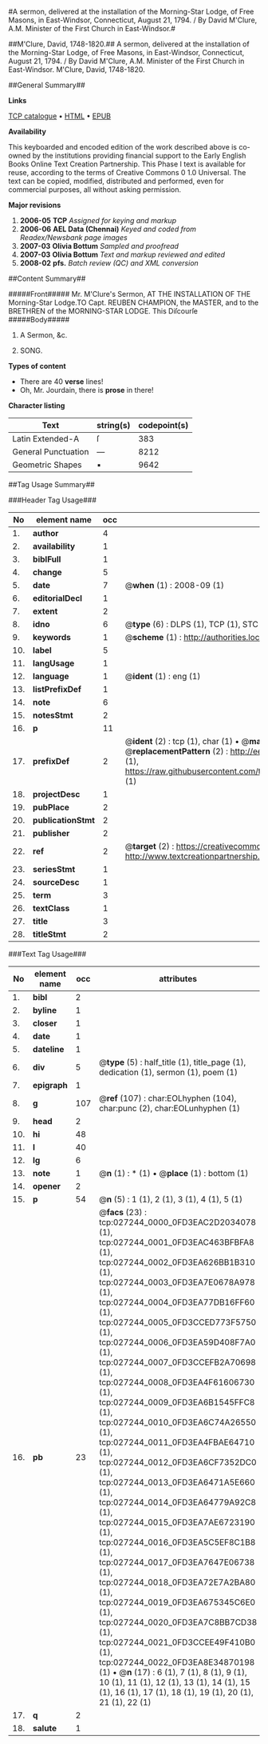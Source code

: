 #A sermon, delivered at the installation of the Morning-Star Lodge, of Free Masons, in East-Windsor, Connecticut, August 21, 1794. / By David M'Clure, A.M. Minister of the First Church in East-Windsor.#

##M'Clure, David, 1748-1820.##
A sermon, delivered at the installation of the Morning-Star Lodge, of Free Masons, in East-Windsor, Connecticut, August 21, 1794. / By David M'Clure, A.M. Minister of the First Church in East-Windsor.
M'Clure, David, 1748-1820.

##General Summary##

**Links**

[TCP catalogue](http://www.ota.ox.ac.uk/tcp/)  • 
[HTML](http://tei.it.ox.ac.uk/tcp/Texts-HTML/free/N20/N20746.html)  • 
[EPUB](http://tei.it.ox.ac.uk/tcp/Texts-EPUB/free/N20/N20746.epub)

**Availability**

This keyboarded and encoded edition of the
	       work described above is co-owned by the institutions
	       providing financial support to the Early English Books
	       Online Text Creation Partnership. This Phase I text is
	       available for reuse, according to the terms of Creative
	       Commons 0 1.0 Universal. The text can be copied,
	       modified, distributed and performed, even for
	       commercial purposes, all without asking permission.

**Major revisions**

1. __2006-05__ __TCP__ *Assigned for keying and markup*
1. __2006-06__ __AEL Data (Chennai)__ *Keyed and coded from Readex/Newsbank page images*
1. __2007-03__ __Olivia Bottum__ *Sampled and proofread*
1. __2007-03__ __Olivia Bottum__ *Text and markup reviewed and edited*
1. __2008-02__ __pfs.__ *Batch review (QC) and XML conversion*

##Content Summary##

#####Front#####
Mr. M'Clure's Sermon, AT THE INSTALLATION OF THE Morning-Star Lodge.TO Capt. REUBEN CHAMPION, the MASTER, and to the BRETHREN of the MORNING-STAR LODGE. This Diſcourſe 
#####Body#####

1. A Sermon, &c.

1. SONG.

**Types of content**

  * There are 40 **verse** lines!
  * Oh, Mr. Jourdain, there is **prose** in there!

**Character listing**


|Text|string(s)|codepoint(s)|
|---|---|---|
|Latin Extended-A|ſ|383|
|General Punctuation|—|8212|
|Geometric Shapes|▪|9642|

##Tag Usage Summary##

###Header Tag Usage###

|No|element name|occ|attributes|
|---|---|---|---|
|1.|__author__|4||
|2.|__availability__|1||
|3.|__biblFull__|1||
|4.|__change__|5||
|5.|__date__|7| @__when__ (1) : 2008-09 (1)|
|6.|__editorialDecl__|1||
|7.|__extent__|2||
|8.|__idno__|6| @__type__ (6) : DLPS (1), TCP (1), STC (1), NOTIS (1), IMAGE-SET (1), EVANS-CITATION (1)|
|9.|__keywords__|1| @__scheme__ (1) : http://authorities.loc.gov/ (1)|
|10.|__label__|5||
|11.|__langUsage__|1||
|12.|__language__|1| @__ident__ (1) : eng (1)|
|13.|__listPrefixDef__|1||
|14.|__note__|6||
|15.|__notesStmt__|2||
|16.|__p__|11||
|17.|__prefixDef__|2| @__ident__ (2) : tcp (1), char (1)  •  @__matchPattern__ (2) : ([0-9\-]+):([0-9IVX]+) (1), (.+) (1)  •  @__replacementPattern__ (2) : http://eebo.chadwyck.com/downloadtiff?vid=$1&page=$2 (1), https://raw.githubusercontent.com/textcreationpartnership/Texts/master/tcpchars.xml#$1 (1)|
|18.|__projectDesc__|1||
|19.|__pubPlace__|2||
|20.|__publicationStmt__|2||
|21.|__publisher__|2||
|22.|__ref__|2| @__target__ (2) : https://creativecommons.org/publicdomain/zero/1.0/ (1), http://www.textcreationpartnership.org/docs/. (1)|
|23.|__seriesStmt__|1||
|24.|__sourceDesc__|1||
|25.|__term__|3||
|26.|__textClass__|1||
|27.|__title__|3||
|28.|__titleStmt__|2||


###Text Tag Usage###

|No|element name|occ|attributes|
|---|---|---|---|
|1.|__bibl__|2||
|2.|__byline__|1||
|3.|__closer__|1||
|4.|__date__|1||
|5.|__dateline__|1||
|6.|__div__|5| @__type__ (5) : half_title (1), title_page (1), dedication (1), sermon (1), poem (1)|
|7.|__epigraph__|1||
|8.|__g__|107| @__ref__ (107) : char:EOLhyphen (104), char:punc (2), char:EOLunhyphen (1)|
|9.|__head__|2||
|10.|__hi__|48||
|11.|__l__|40||
|12.|__lg__|6||
|13.|__note__|1| @__n__ (1) : * (1)  •  @__place__ (1) : bottom (1)|
|14.|__opener__|2||
|15.|__p__|54| @__n__ (5) : 1 (1), 2 (1), 3 (1), 4 (1), 5 (1)|
|16.|__pb__|23| @__facs__ (23) : tcp:027244_0000_0FD3EAC2D2034078 (1), tcp:027244_0001_0FD3EAC463BFBFA8 (1), tcp:027244_0002_0FD3EA626BB1B310 (1), tcp:027244_0003_0FD3EA7E0678A978 (1), tcp:027244_0004_0FD3EA77DB16FF60 (1), tcp:027244_0005_0FD3CCED773F5750 (1), tcp:027244_0006_0FD3EA59D408F7A0 (1), tcp:027244_0007_0FD3CCEFB2A70698 (1), tcp:027244_0008_0FD3EA4F61606730 (1), tcp:027244_0009_0FD3EA6B1545FFC8 (1), tcp:027244_0010_0FD3EA6C74A26550 (1), tcp:027244_0011_0FD3EA4FBAE64710 (1), tcp:027244_0012_0FD3EA6CF7352DC0 (1), tcp:027244_0013_0FD3EA6471A5E660 (1), tcp:027244_0014_0FD3EA64779A92C8 (1), tcp:027244_0015_0FD3EA7AE6723190 (1), tcp:027244_0016_0FD3EA5C5EF8C1B8 (1), tcp:027244_0017_0FD3EA7647E06738 (1), tcp:027244_0018_0FD3EA72E7A2BA80 (1), tcp:027244_0019_0FD3EA675345C6E0 (1), tcp:027244_0020_0FD3EA7C8BB7CD38 (1), tcp:027244_0021_0FD3CCEE49F410B0 (1), tcp:027244_0022_0FD3EA8E34870198 (1)  •  @__n__ (17) : 6 (1), 7 (1), 8 (1), 9 (1), 10 (1), 11 (1), 12 (1), 13 (1), 14 (1), 15 (1), 16 (1), 17 (1), 18 (1), 19 (1), 20 (1), 21 (1), 22 (1)|
|17.|__q__|2||
|18.|__salute__|1||

